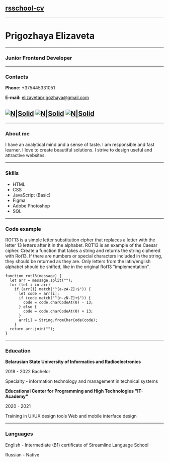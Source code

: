 ## [rsschool-cv](#адрес "cv")
----
# **Prigozhaya Elizaveta**
----
### Junior Frontend Developer
----
### Contacts
**Phone:** +375445331051

**E-mail:** elizavetaprigozhaya@gmail.com

[![N|Solid](https://i.ibb.co/54PLNpS/ion-logo-behance.png)](https://www.behance.net/Prigozhaya) [![N|Solid](https://i.ibb.co/ZLFcsJF/cib-telegram.png)](https://t.me/gorekorabl) [![N|Solid](https://i.ibb.co/93NftjB/bi-github.png)](https://github.com/prigozhaya)
-----
-----
### About me
I have an analytical mind and a sense of taste. I am responsible and fast learner. I love to create beautiful solutions. I strive to design useful and attractive websites.

-----
### Skills
* HTML
* CSS
* JavaScript (Basic)
* Figma
* Adobe Photoshop
* SQL
----
### Code example
ROT13 is a simple letter substitution cipher that replaces a letter with the letter 13 letters after it in the alphabet. ROT13 is an example of the Caesar cipher.
Create a function that takes a string and returns the string ciphered with Rot13. If there are numbers or special characters included in the string, they should be returned as they are. Only letters from the latin/english alphabet should be shifted, like in the original Rot13 "implementation".
```
function rot13(message) {
  let arr = message.split("");
  for (let i in arr)
    if (arr[i].match("^[a-zA-Z]+$")) {
      let code = arr[i];
      if (code.match("^[n-zN-Z]+$")) {
        code = code.charCodeAt(0) - 13;
      } else {
        code = code.charCodeAt(0) + 13;
      }
      arr[i] = String.fromCharCode(code);
    }
  return arr.join("");
}
```

----
### Education

**Belarusian State University of Informatics and Radioelectronics**

2018 - 2022 Bachelor

Specialty - information technology and management in technical systems

**Educational Center for Programming and High Technologies "IT-Academy"**

2020 - 2021

Training in UI/UX design tools
Web and mobile interface design

-----
### Languages
English - Intermediate (B1) certificate of Streamline Language School


Russian - Native
